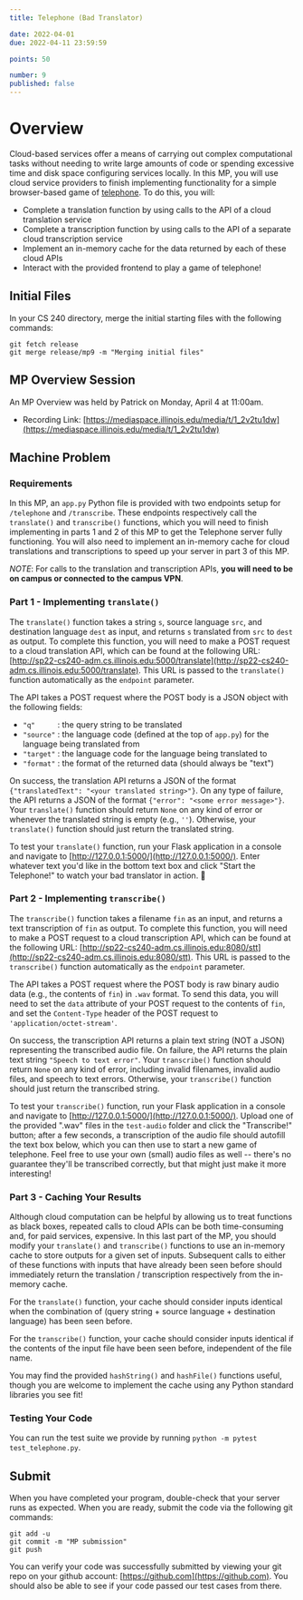 ```yaml
---
title: Telephone (Bad Translator)

date: 2022-04-01
due: 2022-04-11 23:59:59

points: 50

number: 9
published: false
---
```


# Overview

Cloud-based services offer a means of carrying out complex computational tasks without needing to write large amounts of code or spending excessive time and disk space configuring services locally.
In this MP, you will use cloud service providers to finish implementing functionality for a simple browser-based game of [telephone](https://en.wikipedia.org/wiki/Telephone_game). To do this, you will:

  - Complete a translation function by using calls to the API of a cloud translation service
  - Complete a transcription function by using calls to the API of a separate cloud transcription service
  - Implement an in-memory cache for the data returned by each of these cloud APIs
  - Interact with the provided frontend to play a game of telephone!

## Initial Files

In your CS 240 directory, merge the initial starting files with the following commands:

```
git fetch release
git merge release/mp9 -m "Merging initial files"
```
## MP Overview Session

An MP Overview was held by Patrick on Monday, April 4 at 11:00am.

- Recording Link: [https://mediaspace.illinois.edu/media/t/1_2v2tu1dw](https://mediaspace.illinois.edu/media/t/1_2v2tu1dw)

## Machine Problem

### Requirements

In this MP, an `app.py` Python file is provided with two endpoints setup for `/telephone` and `/transcribe`.
These endpoints respectively call the `translate()` and `transcribe()` functions, which you will need to finish implementing in parts 1 and 2 of this MP to get the Telephone server fully functioning.
You will also need to implement an in-memory cache for cloud translations and transcriptions to speed up your server in part 3 of this MP.

*NOTE*: For calls to the translation and transcription APIs, **you will need to be on campus or connected to the campus VPN**.

### Part 1 - Implementing `translate()`

The `translate()` function takes a string `s`, source language `src`, and destination language `dest` as input, and returns `s` translated from `src` to `dest` as output.
To complete this function, you will need to make a POST request to a cloud translation API, which can be found at the following URL: [http://sp22-cs240-adm.cs.illinois.edu:5000/translate](http://sp22-cs240-adm.cs.illinois.edu:5000/translate).
This URL is passed to the `translate()` function automatically as the `endpoint` parameter.

The API takes a POST request where the POST body is a JSON object with the following fields:

- `"q"     ` : the query string to be translated
- `"source"` : the language code (defined at the top of `app.py`) for the language being translated from
- `"target"` : the language code for the language being translated to
- `"format"` : the format of the returned data (should always be "text")

On success, the translation API returns a JSON of the format `{"translatedText": "<your translated string>"}`.
On any type of failure, the API returns a JSON of the format `{"error": "<some error message>"}`.
Your `translate()` function should return `None` on any kind of error or whenever the translated string is empty (e.g., `''`).
Otherwise, your `translate()` function should just return the translated string.

To test your `translate()` function, run your Flask application in a console and navigate to [http://127.0.0.1:5000/](http://127.0.0.1:5000/).
Enter whatever text you'd like in the bottom text box and click "Start the Telephone!" to watch your bad translator in action. 🙂

### Part 2 - Implementing `transcribe()`

The `transcribe()` function takes a filename `fin` as an input, and returns a text transcription of `fin` as output.
To complete this function, you will need to make a POST request to a cloud transcription API, which can be found at the following URL: [http://sp22-cs240-adm.cs.illinois.edu:8080/stt](http://sp22-cs240-adm.cs.illinois.edu:8080/stt).
This URL is passed to the `transcribe()` function automatically as the `endpoint` parameter.

The API takes a POST request where the POST body is raw binary audio data (e.g., the contents of `fin`) in `.wav` format.
To send this data, you will need to set the `data` attribute of your POST request to the contents of `fin`, and set the `Content-Type` header of the POST request to `'application/octet-stream'`.

On success, the transcription API returns a plain text string (NOT a JSON) representing the transcribed audio file.
On failure, the API returns the plain text string `"Speech to text error"`.
Your `transcribe()` function should return `None` on any kind of error, including invalid filenames, invalid audio files, and speech to text errors.
Otherwise, your `transcribe()` function should just return the transcribed string.

To test your `transcribe()` function, run your Flask application in a console and navigate to [http://127.0.0.1:5000/](http://127.0.0.1:5000/).
Upload one of the provided ".wav" files in the `test-audio` folder and click the "Transcribe!" button; after a few seconds, a transcription of the audio file should autofill the text box below, which you can then use to start a new game of telephone.
Feel free to use your own (small) audio files as well -- there's no guarantee they'll be transcribed correctly, but that might just make it more interesting!

### Part 3 - Caching Your Results

Although cloud computation can be helpful by allowing us to treat functions as black boxes, repeated calls to cloud APIs can be both time-consuming and, for paid services, expensive.
In this last part of the MP, you should modify your `translate()` and `transcribe()` functions to use an in-memory cache to store outputs for a given set of inputs.
Subsequent calls to either of these functions with inputs that have already been seen before should immediately return the translation / transcription respectively from the in-memory cache.

For the `translate()` function, your cache should consider inputs identical when the combination of (query string + source language + destination language) has been seen before.

For the `transcribe()` function, your cache should consider inputs identical if the contents of the input file have been seen before, independent of the file name.

You may find the provided `hashString()` and `hashFile()` functions useful, though you are welcome to implement the cache using any Python standard libraries you see fit!

### Testing Your Code

You can run the test suite we provide by running `python -m pytest test_telephone.py`.

## Submit

When you have completed your program, double-check that your server runs as expected. When you are ready, submit the code via the following git commands:

```
git add -u
git commit -m "MP submission"
git push
```

You can verify your code was successfully submitted by viewing your git repo on your github account: [https://github.com](https://github.com). You should also be able to see if your code passed our test cases from there.
